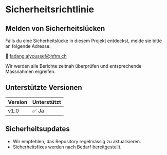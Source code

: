 # Sicherheitsrichtlinie

## Melden von Sicherheitslücken
Falls du eine Sicherheitslücke in diesem Projekt entdeckst, melde sie bitte an folgende Adresse:

📧 fadang.alyoussef@hftm.ch

Wir werden alle Berichte zeitnah überprüfen und entsprechende Massnahmen ergreifen.

## Unterstützte Versionen
| Version   | Unterstützt |
|-----------|------------|
| v1.0      | ✅ Ja       |

## Sicherheitsupdates
- Wir empfehlen, das Repository regelmässig zu aktualisieren.
- Sicherheitsfixes werden nach Bedarf bereitgestellt.
